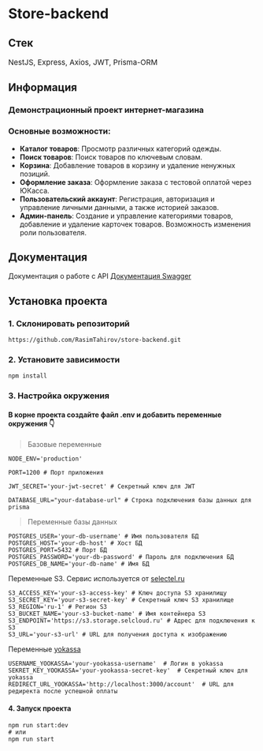 # Store-backend

## Стек

<span style="font-size:15px">NestJS, Express, Axios, JWT, Prisma-ORM</span>

## Информация

### Демонстрационный проект интернет-магазина

### Основные возможности:

- **Каталог товаров**: Просмотр различных категорий одежды.
- **Поиск товаров**: Поиск товаров по ключевым словам.
- **Корзина**: Добавление товаров в корзину и удаление ненужных позиций.
- **Оформление заказа**: Оформление заказа с тестовой оплатой через ЮКасса.
- **Пользовательский аккаунт**: Регистрация, авторизация и управление личными данными, а также историей заказов.
- **Админ-панель**: Создание и управление категориями товаров, добавление и удаление карточек товаров. Возможность изменения роли пользователя.

<h2>Документация</h2>

Документация о работе с API [Документация Swagger](https://store-backend-s265.onrender.com/store-api#/)

## Установка проекта
### 1. Склонировать репозиторий
```
https://github.com/RasimTahirov/store-backend.git
```
### 2. Установите зависимости
```
npm install
```
### 3. Настройка окружения
#### В корне проекта создайте файл .env и добавить переменные окружения 👇

> Базовые переменные
```
NODE_ENV='production'

PORT=1200 # Порт приложения

JWT_SECRET='your-jwt-secret' # Секретный ключ для JWT

DATABASE_URL="your-database-url" # Строка подключения базы данных для prisma
```

> Переменные базы данных
```
POSTGRES_USER='your-db-username' # Имя пользователя БД
POSTGRES_HOST='your-db-host' # Хост БД
POSTGRES_PORT=5432 # Порт БД
POSTGRES_PASSWORD='your-db-password' # Пароль для подключения БД
POSTGRES_DB_NAME='your-db-name' # Имя БД
```
Переменные S3. Сервис используется от [selectel.ru](https://selectel.ru/)
```
S3_ACCESS_KEY='your-s3-access-key' # Ключ доступа S3 хранилищу
S3_SECRET_KEY='your-s3-secret-key' # Секретный ключ S3 хранилище
S3_REGION='ru-1' # Регион S3
S3_BUCKET_NAME='your-s3-bucket-name' # Имя контейнера S3
S3_ENDPOINT='https://s3.storage.selcloud.ru' # Адрес для подключения к S3
S3_URL='your-s3-url' # URL для получения доступа к изображению
```
Переменные [yokassa](https://yookassa.ru/developers/payment-acceptance/testing-and-going-live/testing)
```
USERNAME_YOOKASSA='your-yookassa-username'  # Логин в yokassa
SEKRET_KEY_YOOKASSA='your-yookassa-secret-key'  # Секретный ключ для yokassa
REDIRECT_URL_YOOKASSA='http://localhost:3000/account'  # URL для редиректа после успешной оплаты

```
#### 4. Запуск проекта
```
npm run start:dev
# или
npm run start
```






